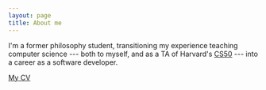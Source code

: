 ```yaml
---
layout: page
title: About me
---
```


I'm a former philosophy student, transitioning my experience teaching computer
science --- both to myself, and as a TA of
Harvard's [CS50](https://cs50.harvard.edu/) --- into a career as a software
developer.

[My CV](/assets/Levi-Roth-CV.pdf)

